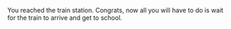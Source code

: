 You reached the train station. Congrats, now all you will have to do is wait for the train to arrive and get to school.
